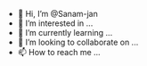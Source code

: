 - 👋 Hi, I’m @Sanam-jan
- 👀 I’m interested in ...
- 🌱 I’m currently learning ...
- 💞️ I’m looking to collaborate on ...
- 📫 How to reach me ...

<!---
Sanam-jan/Sanam-jan is a ✨ special ✨ repository because its `README.md` (this file) appears on your GitHub profile.
You can click the Preview link to take a look at your changes.
--->
